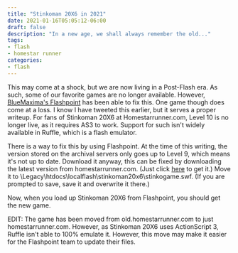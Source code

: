 ```yaml
---
title: "Stinkoman 20X6 in 2021"
date: 2021-01-16T05:05:12-06:00
draft: false
description: "In a new age, we shall always remember the old..."
tags:
- flash
- homestar runner
categories:
- flash
---
```

This may come at a shock, but we are now living in a Post-Flash era. As such, some of our favorite games are no longer available. However, [BlueMaxima's Flashpoint](https://bluemaxima.org/flashpoint/) has been able to fix this. One game though does come at a loss. I know I have tweeted this earlier, but it serves a proper writeup. For fans of Stinkoman 20X6 at Homestarrunner.com, Level 10 is no longer live, as it requires AS3 to work. Support for such isn't widely available in Ruffle, which is a flash emulator.

There is a way to fix this by using Flashpoint. At the time of this writing, the version stored on the archival servers only goes up to Level 9, which means it's not up to date. Download it anyway, this can be fixed by downloading the latest version from homestarrunner.com. (Just click [here](https://homestarrunner.com/media/pages/stinkogame/5c5726aa03-1610907913/stinkogame.swf) to get it.) Move it to <Flashpoint Dir>\Legacy\htdocs\localflash\stinkoman20x6\stinkogame.swf. (If you are prompted to save, save it and overwrite it there.)

Now, when you load up Stinkoman 20X6 from Flashpoint, you should get the new game.

EDIT: The game has been moved from old.homestarrunner.com to just homestarrunner.com. However, as Stinkoman 20X6 uses ActionScript 3, Ruffle isn't able to 100% emulate it. However, this move may make it easier for the Flashpoint team to update their files.
